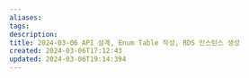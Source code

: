```yaml
---
aliases: 
tags: 
description:
title: 2024-03-06 API 설계, Enum Table 작성, RDS 인스턴스 생성
created: 2024-03-06T17:12:43
updated: 2024-03-06T19:14:394
---
```

